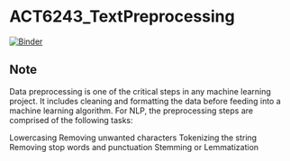 # ACT6243_TextPreprocessing   

[![Binder](https://mybinder.org/badge_logo.svg)](https://mybinder.org/v2/gh/jasoncao11/ACT6243_TextPreprocessing/master)   

## Note    
Data preprocessing is one of the critical steps in any machine learning project. It includes cleaning and formatting the data before feeding into a machine learning algorithm. For NLP, the preprocessing steps are comprised of the following tasks:

Lowercasing
Removing unwanted characters
Tokenizing the string
Removing stop words and punctuation
Stemming or Lemmatization
